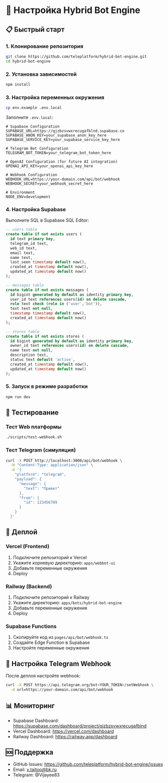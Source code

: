 # 🚀 Настройка Hybrid Bot Engine

## 📋 Быстрый старт

### 1. Клонирование репозитория
```bash
git clone https://github.com/teleplatform/hybrid-bot-engine.git
cd hybrid-bot-engine
```

### 2. Установка зависимостей
```bash
npm install
```

### 3. Настройка переменных окружения
```bash
cp env.example .env.local
```

Заполните `.env.local`:
```env
# Supabase Configuration
SUPABASE_URL=https://qjzbzsvwxrecugafblnd.supabase.co
SUPABASE_ANON_KEY=your_supabase_anon_key_here
SUPABASE_SERVICE_KEY=your_supabase_service_key_here

# Telegram Bot Configuration
TELEGRAM_BOT_TOKEN=your_telegram_bot_token_here

# OpenAI Configuration (for future AI integration)
OPENAI_API_KEY=your_openai_api_key_here

# Webhook Configuration
WEBHOOK_URL=https://your-domain.com/api/bot/webhook
WEBHOOK_SECRET=your_webhook_secret_here

# Environment
NODE_ENV=development
```

### 4. Настройка Supabase

Выполните SQL в Supabase SQL Editor:
```sql
-- users table
create table if not exists users (
  id text primary key,
  telegram_id text,
  web_id text,
  email text,
  name text,
  last_seen timestamp default now(),
  created_at timestamp default now(),
  updated_at timestamp default now()
);

-- messages table
create table if not exists messages (
  id bigint generated by default as identity primary key,
  user_id text references users(id) on delete cascade,
  role text check (role in ('user','bot')),
  text text not null,
  timestamp timestamp default now(),
  created_at timestamp default now()
);

-- stores table
create table if not exists stores (
  id bigint generated by default as identity primary key,
  owner_id text references users(id) on delete cascade,
  name text not null,
  description text,
  status text default 'active',
  created_at timestamp default now(),
  updated_at timestamp default now()
);
```

### 5. Запуск в режиме разработки
```bash
npm run dev
```

## 🧪 Тестирование

### Тест Web платформы
```bash
./scripts/test-webhook.sh
```

### Тест Telegram (симуляция)
```bash
curl -X POST http://localhost:3000/api/bot/webhook \
  -H "Content-Type: application/json" \
  -d '{
    "platform": "telegram",
    "payload": {
      "message": {
        "text": "Привет"
      },
      "from": {
        "id": 123456789
      }
    }
  }'
```

## 🚀 Деплой

### Vercel (Frontend)
1. Подключите репозиторий к Vercel
2. Укажите корневую директорию: `apps/webbot-ui`
3. Добавьте переменные окружения
4. Deploy

### Railway (Backend)
1. Подключите репозиторий к Railway
2. Укажите директорию: `apps/bots/hybrid-bot-engine`
3. Добавьте переменные окружения
4. Deploy

### Supabase Functions
1. Скопируйте код из `pages/api/bot/webhook.ts`
2. Создайте Edge Function в Supabase
3. Настройте переменные окружения

## 🔧 Настройка Telegram Webhook

После деплоя настройте webhook:
```bash
curl -X POST https://api.telegram.org/bot<YOUR_TOKEN>/setWebhook \
  -d url=https://your-domain.com/api/bot/webhook
```

## 📊 Мониторинг

- Supabase Dashboard: https://supabase.com/dashboard/project/qjzbzsvwxrecugafblnd
- Vercel Dashboard: https://vercel.com/dashboard
- Railway Dashboard: https://railway.app/dashboard

## 🆘 Поддержка

- GitHub Issues: https://github.com/teleplatform/hybrid-bot-engine/issues
- Email: v.taitoo@bk.ru
- Telegram: @Vijayee83 